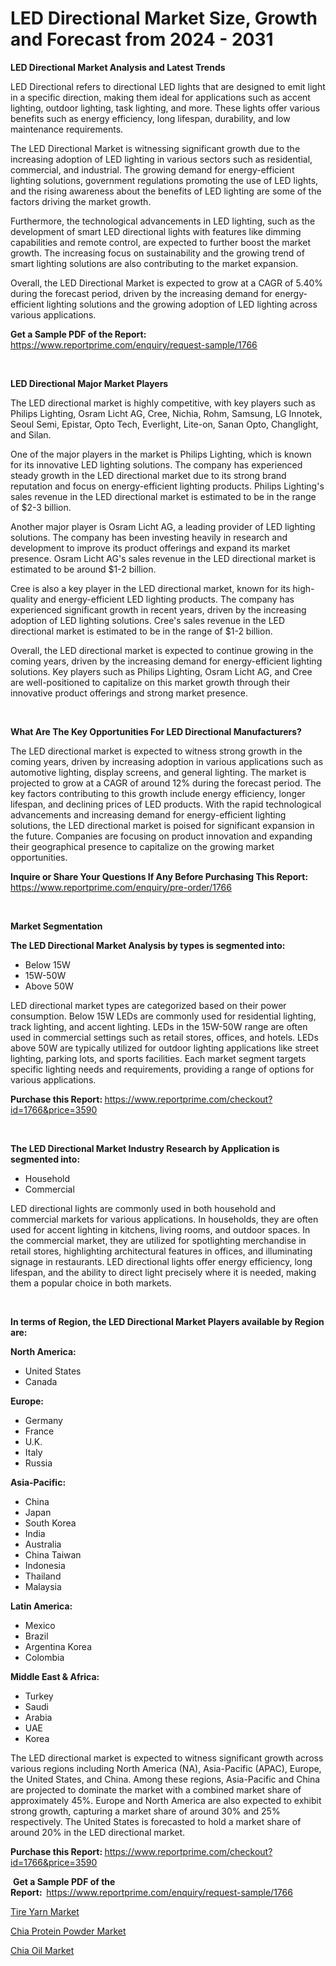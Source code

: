 <p><h1>LED Directional Market Size, Growth and Forecast from 2024 - 2031</h1></p><p><strong>LED Directional Market Analysis and Latest Trends</strong></p>
<p><p>LED Directional refers to directional LED lights that are designed to emit light in a specific direction, making them ideal for applications such as accent lighting, outdoor lighting, task lighting, and more. These lights offer various benefits such as energy efficiency, long lifespan, durability, and low maintenance requirements.</p><p>The LED Directional Market is witnessing significant growth due to the increasing adoption of LED lighting in various sectors such as residential, commercial, and industrial. The growing demand for energy-efficient lighting solutions, government regulations promoting the use of LED lights, and the rising awareness about the benefits of LED lighting are some of the factors driving the market growth.</p><p>Furthermore, the technological advancements in LED lighting, such as the development of smart LED directional lights with features like dimming capabilities and remote control, are expected to further boost the market growth. The increasing focus on sustainability and the growing trend of smart lighting solutions are also contributing to the market expansion.</p><p>Overall, the LED Directional Market is expected to grow at a CAGR of 5.40% during the forecast period, driven by the increasing demand for energy-efficient lighting solutions and the growing adoption of LED lighting across various applications.</p></p>
<p><strong>Get a Sample PDF of the Report:&nbsp;</strong> <a href="https://www.reportprime.com/enquiry/request-sample/1766">https://www.reportprime.com/enquiry/request-sample/1766</a></p>
<p>&nbsp;</p>
<p><strong>LED Directional Major Market Players</strong></p>
<p><p>The LED directional market is highly competitive, with key players such as Philips Lighting, Osram Licht AG, Cree, Nichia, Rohm, Samsung, LG Innotek, Seoul Semi, Epistar, Opto Tech, Everlight, Lite-on, Sanan Opto, Changlight, and Silan. </p><p>One of the major players in the market is Philips Lighting, which is known for its innovative LED lighting solutions. The company has experienced steady growth in the LED directional market due to its strong brand reputation and focus on energy-efficient lighting products. Philips Lighting's sales revenue in the LED directional market is estimated to be in the range of $2-3 billion.</p><p>Another major player is Osram Licht AG, a leading provider of LED lighting solutions. The company has been investing heavily in research and development to improve its product offerings and expand its market presence. Osram Licht AG's sales revenue in the LED directional market is estimated to be around $1-2 billion.</p><p>Cree is also a key player in the LED directional market, known for its high-quality and energy-efficient LED lighting products. The company has experienced significant growth in recent years, driven by the increasing adoption of LED lighting solutions. Cree's sales revenue in the LED directional market is estimated to be in the range of $1-2 billion.</p><p>Overall, the LED directional market is expected to continue growing in the coming years, driven by the increasing demand for energy-efficient lighting solutions. Key players such as Philips Lighting, Osram Licht AG, and Cree are well-positioned to capitalize on this market growth through their innovative product offerings and strong market presence.</p></p>
<p>&nbsp;</p>
<p><strong>What Are The Key Opportunities For LED Directional Manufacturers?</strong></p>
<p><p>The LED directional market is expected to witness strong growth in the coming years, driven by increasing adoption in various applications such as automotive lighting, display screens, and general lighting. The market is projected to grow at a CAGR of around 12% during the forecast period. The key factors contributing to this growth include energy efficiency, longer lifespan, and declining prices of LED products. With the rapid technological advancements and increasing demand for energy-efficient lighting solutions, the LED directional market is poised for significant expansion in the future. Companies are focusing on product innovation and expanding their geographical presence to capitalize on the growing market opportunities.</p></p>
<p><strong>Inquire or Share Your Questions If Any Before Purchasing This Report:</strong> <a href="https://www.reportprime.com/enquiry/pre-order/1766">https://www.reportprime.com/enquiry/pre-order/1766</a></p>
<p>&nbsp;</p>
<p><strong>Market Segmentation</strong></p>
<p><strong>The LED Directional Market Analysis by types is segmented into:</strong></p>
<p><ul><li>Below 15W</li><li>15W-50W</li><li>Above 50W</li></ul></p>
<p><p>LED directional market types are categorized based on their power consumption. Below 15W LEDs are commonly used for residential lighting, track lighting, and accent lighting. LEDs in the 15W-50W range are often used in commercial settings such as retail stores, offices, and hotels. LEDs above 50W are typically utilized for outdoor lighting applications like street lighting, parking lots, and sports facilities. Each market segment targets specific lighting needs and requirements, providing a range of options for various applications.</p></p>
<p><strong>Purchase this Report:&nbsp;</strong><a href="https://www.reportprime.com/checkout?id=1766&price=3590">https://www.reportprime.com/checkout?id=1766&price=3590</a></p>
<p>&nbsp;</p>
<p><strong>The LED Directional Market Industry Research by Application is segmented into:</strong></p>
<p><ul><li>Household</li><li>Commercial</li></ul></p>
<p><p>LED directional lights are commonly used in both household and commercial markets for various applications. In households, they are often used for accent lighting in kitchens, living rooms, and outdoor spaces. In the commercial market, they are utilized for spotlighting merchandise in retail stores, highlighting architectural features in offices, and illuminating signage in restaurants. LED directional lights offer energy efficiency, long lifespan, and the ability to direct light precisely where it is needed, making them a popular choice in both markets.</p></p>
<p>&nbsp;</p>
<p><strong>In terms of Region, the LED Directional Market Players available by Region are:</strong></p>
<p>
    <p> <strong> North America: </strong>
        <ul>
            <li>United States</li>
            <li>Canada</li>
        </ul>
        </p> 
    <p> <strong> Europe: </strong>
        <ul>
            <li>Germany</li>
            <li>France</li>
            <li>U.K.</li>
            <li>Italy</li>
            <li>Russia</li>
        </ul>
        </p> 
    <p> <strong> Asia-Pacific: </strong>
        <ul>
            <li>China</li>
            <li>Japan</li>
            <li>South Korea</li>
            <li>India</li>
            <li>Australia</li>
            <li>China Taiwan</li>
            <li>Indonesia</li>
            <li>Thailand</li>
            <li>Malaysia</li>
        </ul>
        </p> 
    <p> <strong> Latin America: </strong>
        <ul>
            <li>Mexico</li>
            <li>Brazil</li>
            <li>Argentina Korea</li>
            <li>Colombia</li>
        </ul>
        </p> 
    <p> <strong> Middle East & Africa: </strong>
        <ul>
            <li>Turkey</li>
            <li>Saudi</li>
            <li>Arabia</li>
            <li>UAE</li>
            <li>Korea</li>
        </ul>
    </p>
    </p>
<p><p>The LED directional market is expected to witness significant growth across various regions including North America (NA), Asia-Pacific (APAC), Europe, the United States, and China. Among these regions, Asia-Pacific and China are projected to dominate the market with a combined market share of approximately 45%. Europe and North America are also expected to exhibit strong growth, capturing a market share of around 30% and 25% respectively. The United States is forecasted to hold a market share of around 20% in the LED directional market.</p></p>
<p><strong>Purchase this Report: </strong><a href="https://www.reportprime.com/checkout?id=1766&price=3590">https://www.reportprime.com/checkout?id=1766&price=3590</a></p>
<p>&nbsp;<strong>Get a Sample PDF of the Report:&nbsp;&nbsp;</strong><a href="https://www.reportprime.com/enquiry/request-sample/1766">https://www.reportprime.com/enquiry/request-sample/1766</a></p>
<p><strong></strong></p>
<p><p><a href="https://carnation-joke-41f.notion.site/Tire-Yarn-Market-Size-Growing-and-Forecasted-for-period-from-2024-2031-and-provides-complete-marke-17d3564fbc334f37b1471cdbe94d0fdf">Tire Yarn Market</a></p><p><a href="https://extreme-scabiosa-c81.notion.site/Chia-Protein-Powder-Market-Insights-Market-Players-and-Forecast-Till-2031-dfef93effd7c41269c5aa2bf0be53d02">Chia Protein Powder Market</a></p><p><a href="https://adventurous-uranium-ef9.notion.site/Chia-Oil-Market-Size-Global-Industry-Overview-Market-Segmentation-and-Forecast-2024-to-2031-40da3b3d28304a50a1f18794c2c46010">Chia Oil Market</a></p></p>